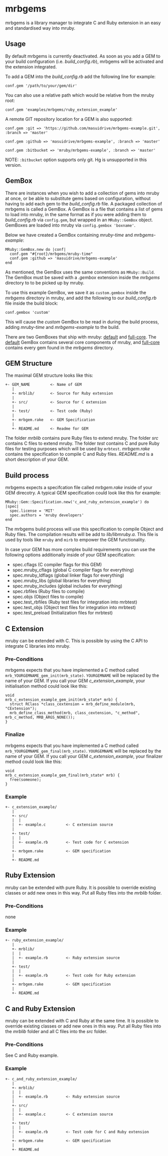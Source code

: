 # mrbgems

mrbgems is a library manager to integrate C and Ruby extension in an easy and
standardised way into mruby.

## Usage

By default mrbgems is currently deactivated. As soon as you add a GEM to your
build configuration (i.e. *build_config.rb*), mrbgems will be activated and the
extension integrated.

To add a GEM into the *build_config.rb* add the following line for example:

	conf.gem '/path/to/your/gem/dir'

You can also use a relative path which would be relative from the mruby root:

	conf.gem 'examples/mrbgems/ruby_extension_example'

A remote GIT repository location for a GEM is also supported:

	conf.gem :git => 'https://github.com/masuidrive/mrbgems-example.git', :branch => 'master'

	conf.gem :github => 'masuidrive/mrbgems-example', :branch => 'master'

	conf.gem :bitbucket => 'mruby/mrbgems-example', :branch => 'master'

NOTE: `:bitbucket` option supports only git. Hg is unsupported in this version.

## GemBox

There are instances when you wish to add a collection of gems into mruby at 
once, or be able to substitute gems based on configuration, without having to
add each gem to the *build_config.rb* file.  A packaged collection of mrbgems 
is called a GemBox.  A GemBox is a file that contains a list of gems to load 
into mruby, in the same format as if you were adding them to *build_config.rb*
via `config.gem`, but wrapped in an `MRuby::GemBox` object.  GemBoxes are 
loaded into mruby via `config.gembox 'boxname'`.

Below we have created a GemBox containing *mruby-time* and *mrbgems-example*:

    MRuby::GemBox.new do |conf|
      conf.gem "#{root}/mrbgems/mruby-time"
      conf.gem :github => 'masuidrive/mrbgems-example'
    end

As mentioned, the GemBox uses the same conventions as `MRuby::Build`.  The GemBox
must be saved with a *.gembox* extension inside the *mrbgems* directory to to be
picked up by mruby.

To use this example GemBox, we save it as `custom.gembox` inside the *mrbgems* 
directory in mruby, and add the following to our *build_config.rb* file inside 
the build block:

    conf.gembox 'custom'

This will cause the *custom* GemBox to be read in during the build process,
adding *mruby-time* and *mrbgems-example* to the build.

There are two GemBoxes that ship with mruby: [default](../../mrbgems/default.gembox)
and [full-core](../../mrbgems/full-core.gembox). The [default](../../mrbgems/default.gembox) GemBox
contains several core components of mruby, and [full-core](../../mrbgems/full-core.gembox)
contains every gem found in the *mrbgems* directory.

## GEM Structure

The maximal GEM structure looks like this:

	+- GEM_NAME         <- Name of GEM
	   |
	   +- mrblib/       <- Source for Ruby extension
	   |
	   +- src/          <- Source for C extension
	   |
	   +- test/         <- Test code (Ruby)
	   |
	   +- mrbgem.rake   <- GEM Specification
	   |
	   +- README.md     <- Readme for GEM

The folder *mrblib* contains pure Ruby files to extend mruby. The folder *src*
contains C files to extend mruby. The folder *test* contains C and pure Ruby files
for testing purposes which will be used by `mrbtest`. *mrbgem.rake* contains
the specification to compile C and Ruby files. *README.md* is a short description
of your GEM.

## Build process

mrbgems expects a specifcation file called *mrbgem.rake* inside of your
GEM direcotry. A typical GEM specification could look like this for example:

	MRuby::Gem::Specification.new('c_and_ruby_extension_example') do |spec|
	  spec.license = 'MIT'
	  spec.authors = 'mruby developers'
	end

The mrbgems build process will use this specification to compile Object and Ruby
files. The compilation results will be add to *lib/libmruby.a*. This file is used
by tools like `mruby` and `mirb` to empower the GEM functionality.

In case your GEM has more complex build requirements you can use
the following options additionally inside of your GEM specification:

* spec.cflags (C compiler flags for this GEM)
* spec.mruby_cflags (global C compiler flags for everything)
* spec.mruby_ldflags (global linker flags for everything)
* spec.mruby_libs (global libraries for everything)
* spec.mruby_includes (global includes for everything)
* spec.rbfiles (Ruby files to compile)
* spec.objs (Object files to compile)
* spec.test_rbfiles (Ruby test files for integration into mrbtest)
* spec.test_objs (Object test files for integration into mrbtest)
* spec.test_preload (Initialization files for mrbtest)

## C Extension

mruby can be extended with C. This is possible by using the C API to
integrate C libraries into mruby.

### Pre-Conditions

mrbgems expects that you have implemented a C method called
`mrb_YOURGEMNAME_gem_init(mrb_state)`. `YOURGEMNAME` will be replaced
by the name of your GEM. If you call your GEM *c_extension_example*, your
initialisation method could look like this:

	void
	mrb_c_extension_example_gem_init(mrb_state* mrb) {
	  struct RClass *class_cextension = mrb_define_module(mrb, "CExtension");
	  mrb_define_class_method(mrb, class_cextension, "c_method", mrb_c_method, MRB_ARGS_NONE());
	}

### Finalize

mrbgems expects that you have implemented a C method called
`mrb_YOURGEMNAME_gem_final(mrb_state)`. `YOURGEMNAME` will be replaced
by the name of your GEM. If you call your GEM *c_extension_example*, your
finalizer method could look like this:

	void
	mrb_c_extension_example_gem_final(mrb_state* mrb) {
	  free(someone);
	}

### Example

	+- c_extension_example/
	   |
	   +- src/
	   |  |
	   |  +- example.c         <- C extension source
	   |
	   +- test/
	   |  |
	   |  +- example.rb        <- Test code for C extension
	   |
	   +- mrbgem.rake          <- GEM specification
	   |
	   +- README.md

## Ruby Extension

mruby can be extended with pure Ruby. It is possible to override existing
classes or add new ones in this way. Put all Ruby files into the *mrblib*
folder.

### Pre-Conditions

none

### Example

	+- ruby_extension_example/
	   |
	   +- mrblib/
	   |  |
	   |  +- example.rb        <- Ruby extension source
	   |
	   +- test/
	   |  |
	   |  +- example.rb        <- Test code for Ruby extension
	   |
	   +- mrbgem.rake          <- GEM specification
	   |
	   +- README.md

## C and Ruby Extension

mruby can be extended with C and Ruby at the same time. It is possible to
override existing classes or add new ones in this way. Put all Ruby files
into the *mrblib* folder and all C files into the *src* folder.

### Pre-Conditions

See C and Ruby example.

### Example

	+- c_and_ruby_extension_example/
	   |
	   +- mrblib/
	   |  |
	   |  +- example.rb        <- Ruby extension source
	   |
	   +- src/
	   |  |
	   |  +- example.c         <- C extension source
	   |
	   +- test/
	   |  |
	   |  +- example.rb        <- Test code for C and Ruby extension
	   |
	   +- mrbgem.rake          <- GEM specification
	   |
	   +- README.md
